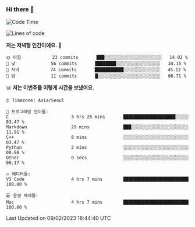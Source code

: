### Hi there 👋

<!--START_SECTION:waka-->
![Code Time](http://img.shields.io/badge/Code%20Time-76%20hrs%203%20mins-blue)

![Lines of code](https://img.shields.io/badge/%EC%A0%80%EB%8A%94%20%EC%97%AC%ED%83%9C%EA%B9%8C%EC%A7%80%20-74%20Thousand%20%EC%A4%84%EC%9D%98%20%EC%BD%94%EB%93%9C%EB%A5%BC%20%EC%9E%91%EC%84%B1%ED%96%88%EC%96%B4%EC%9A%94.-blue)

**저는 저녁형 인간이에요. 🦉** 

```text
🌞 아침            23 commits       ███░░░░░░░░░░░░░░░░░░░░░░   14.02 % 
🌆 낮　            56 commits       ████████░░░░░░░░░░░░░░░░░   34.15 % 
🌃 저녁            74 commits       ███████████░░░░░░░░░░░░░░   45.12 % 
🌙 밤　            11 commits       █░░░░░░░░░░░░░░░░░░░░░░░░   06.71 % 

```


📊 **저는 이번주를 이렇게 시간을 보냈어요.** 

```text
⌚︎ Timezone: Asia/Seoul

💬 프로그래밍 언어들: 
C                        3 hrs 26 mins       ████████████████████░░░░░   83.47 % 
Markdown                 29 mins             ███░░░░░░░░░░░░░░░░░░░░░░   11.91 % 
C++                      8 mins              ░░░░░░░░░░░░░░░░░░░░░░░░░   03.47 % 
Python                   2 mins              ░░░░░░░░░░░░░░░░░░░░░░░░░   00.98 % 
Other                    0 secs              ░░░░░░░░░░░░░░░░░░░░░░░░░   00.17 % 

🔥 에디터들: 
VS Code                  4 hrs 7 mins        █████████████████████████   100.00 % 

💻 운영 체제들: 
Mac                      4 hrs 7 mins        █████████████████████████   100.00 % 

```


 Last Updated on 09/02/2023 18:44:40 UTC
<!--END_SECTION:waka-->
